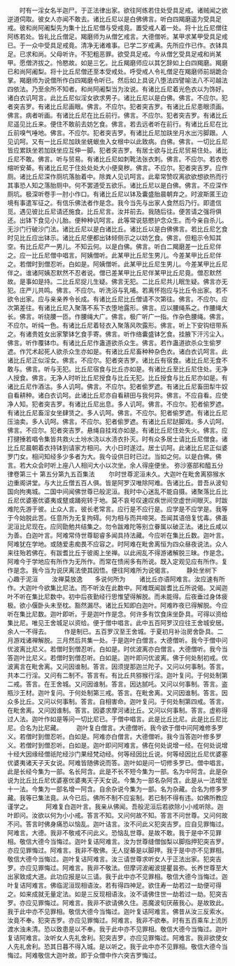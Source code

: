<!-- { "loadSidebar": true } -->
　　时有一淫女名半迦尸。于正法律出家。欲往阿练若住处受具足戒。诸贼闻之欲逆道伺取。彼女人亦闻不敢去。诸比丘尼以是白佛佛言。听白四羯磨遥为受具足戒。彼和尚阿阇梨先为集十比丘尼僧与受戒竟。置受戒人着一处。将十比丘尼僧往阿练若处。皆礼比丘僧足。羯磨师为从僧乞戒言。大德僧听。某甲求某甲受具足戒已。于一众中受具足戒竟。清净无诸难事。已学二岁戒满。先所应作已作。衣钵具足。已求和尚。父母听许。不犯粗恶罪。欲受具足戒。今从僧乞受具足戒和尚某甲。愿僧济拔之。怜愍故。如是三乞。比丘羯磨师应以其乞辞如上白四羯磨。羯磨已和尚阿阇梨。将十比丘尼僧还至本受戒处。呼受戒人令礼僧足在羯磨师前胡跪合掌。羯磨师为说僧所作白四羯磨令听已。然后如上具说八堕法四譬喻法八不可越法四依法。乃至余所不知者。和尚阿阇梨当为汝说。有诸比丘尼着光色衣以为饰好。诸白衣讥呵言。此比丘尼似淫女欲求男子。诸比丘尼以是白佛。佛言。不应尔。犯者突吉罗。有诸比丘尼画眼。佛言。不应尔。犯者突吉罗。有诸比丘尼患眼须画。佛言。病者听画。有诸比丘尼在比丘前行。佛言。不应尔。犯者突吉罗。有诸比丘尼遥见比丘来。便住不敢前去妨乞食。佛言。若去远者听在前行。有诸比丘尼在比丘前嗅气唾地。佛言。不应尔。犯者突吉罗。有诸比丘尼加趺坐月水出污脚跟。人见讥呵。又有一比丘尼加趺坐蜣蛝虫入女根中以此致病。白佛。佛言。一切比丘尼皆应累趺坐若加趺坐应互伸一脚。犯者突吉罗。有居士欲与比丘尼贸易住处。诸比丘尼不敢。佛言。听与贸易。有诸比丘尼如刺靴法张衣刺。佛言。不应尔。若衣卷缩听安綦。有诸比丘尼于住处处处大小便臭秽。佛言。不应尔。犯者突吉罗。应作厕。诸比丘尼深作厕坑落胎着中。除粪人见讥呵言。此辈常赞叹离欲欲想欲热而行其事恐人知之落胎厕中。何不罢道受五欲乐。诸比丘尼以是白佛。佛言。不应深作厕坑。极深听卷手一肘小作口。有诸比丘尼以钵及囊盛胎晨朝弃之。时波斯匿王边境有事遣军征之。有信乐佛法者作是念。我今当先与出家人食然后乃行。即遣信觅。遇见彼比丘尼请还施食。比丘尼言。汝并前去。我随后往。便苦请之强将俱还。出钵下食见小儿胎。便种种讥呵言。此等常说慈愍护念众生。而今亲自杀儿。无沙门行破沙门法。诸比丘尼以是白诸比丘。诸比丘以是白佛佛言。若比丘尼乞食时见比丘应出钵示。诸比丘尼便都出钵倾侧示之以妨乞食。佛言。但粗示令知其空。有比丘尼产一男儿。不知云何。以是白佛。佛言。听白二羯磨差一比丘尼伴之。应一比丘尼僧中唱言。阿姨僧听。此某甲比丘尼生男儿。今差某甲比丘尼伴之。若僧时到僧忍听。白如是。阿姨僧听。此某甲比丘尼生男儿。今差某甲比丘尼伴之。谁诸阿姨忍默然不忍者说。僧已差某甲比丘尼伴某甲比丘尼竟。僧忍默然故。是事如是持。二比丘尼捉儿生疑。佛言无犯。二比丘尼共儿眠生疑。佛言亦无犯。庄严儿共鸣。佛言。不应尔。听洗浴与乳哺。若离怀抱应与比丘令出家。若不欲令出家。应与亲亲养令长成。有诸比丘尼比丘僧请不次第往。佛言。不应尔。应次第差往。有诸比丘尼入聚落不系下衣堕地露形。佛言。应以腰绳系之。作腰绳大长。佛言。听绕腰一匝。作腰绳大广。佛言。极广听广一指。作杂色腰绳。佛言。不应尔。听纯一色。有诸比丘尼着轻衣入聚落风吹露形。佛言。听上下安钩纽带系之。有诸贵姓女出家擎钵乞食手寄。佛言。听作络囊盛钵乞食。挂腋下汗污尘入。佛言。听作覆钵巾。有诸比丘尼作蛊道欲杀众生。佛言。若作蛊道欲杀众生偷罗遮。作咒术起死人欲杀众生亦如是。有诸比丘尼畜种种杂色衣。诸白衣讥呵言。此诸比丘尼正似淫女。佛言。不应尔。犯者突吉罗。诸比丘有宿食。诸比丘尼无食不敢与。佛言。听与无犯。比丘尼宿食与比丘亦如是。有诸比丘至比丘尼住处。无净人授食。佛言。无净人时听比丘尼授食与比丘无犯。比丘授食与比丘尼亦如是。有诸比丘尼作酒沽。多人讥呵。佛言。不应尔。犯者偷罗遮。有诸比丘尼畜田犁牛奴自看耕种。诸白衣讥呵。此诸比丘尼亦自看耕田与我何异。佛言。不应自看。应使净人知。犯者突吉罗。有诸比丘尼出息。多人讥呵。佛言。不应尔。犯者偷罗遮。有诸比丘尼畜淫女坐肆赁之。多人讥呵。佛言。不应尔。犯者偷罗遮。有诸比丘尼压油卖。多人讥呵。佛言。不应尔。犯者偷罗遮。有诸比丘尼跶脚戏。多人讥呵。佛言。不应尔。犯者突吉罗。悬绳自挂戏亦如是。有诸比丘尼住处失火。佛言。应打揵捶若唱令集皆共救火土坋水浇以水渍衣扑灭。时有众多居士请比丘尼僧食。诸比丘尼晨朝着衣持钵到请家方相问。大小日时遂过。居士讥呵。此诸比丘尼正似婆罗门女。相问知经多少多者为大。我今设供日时已过。当如之何。以是白佛。佛言。若大众会时听上座八人相问大小以次坐。余人得座便坐。
弥沙塞部和醯五分律卷第三十
第五分第九五百集法
　　尔时世尊泥洹未久。大迦叶在毗舍离猕猴水边重阁讲堂。与大比丘僧五百人俱。皆是阿罗汉唯除阿难。告诸比丘。昔吾从波旬国向拘夷城。二国中间闻佛世尊已般泥洹。我时中心迷乱不能自摄。诸聚落比丘比丘尼优婆塞优婆夷或躄或踊宛转于地。莫不哀号叹速叹疾世间空虚世间眼灭。时跋难陀先游于彼。止众人言。彼长老常言。应行是不应行是。应学是不应学是。我等于今始脱此苦。任意所为无复拘碍。何为相与而共啼哭。吾闻其语倍复忧毒。佛虽泥洹比尼现在。应同勖勉共结集之。勿令跋难陀等别立眷属以破正法。诸比丘咸以为善。白迦叶言。阿难常侍世尊聪睿多闻具持法藏。今应听在集比丘数。迦叶言。阿难犹在学地。或随爱恚痴畏不应容之。时阿难在毗舍离恒为四众昼夜说法。众人来往殆若佛在。有跋耆比丘于彼阁上坐禅。以此闹乱不得游诸解脱三昧。作是念。阿难今于学地应有所作为无所作。而常在愦闹多有所说。既入定观见应有所作。复作是念。我今当为说厌离法使其因悟。便往阿难所为说偈言。
　　静处坐树下　　心趣于泥洹
　　汝禅莫放逸　　多说何所为
　　诸比丘亦语阿难言。汝应速有所作。大迦叶今欲集比尼法。而不听汝在此数中。阿难既闻跋耆比丘所说偈。又闻迦叶不听在集比尼数中。初中后夜勤经行思惟望得解脱。而未能得。后夜垂过身体疲极。欲小偃卧头未至枕。豁然漏尽。诸比丘知即白迦叶。阿难昨夜已得解脱。今应听在集比尼数。迦叶即听。于是迦叶作是念。何许多有饮食床坐卧具。可得以资给集比尼。唯见王舍城足以资给。便于僧中唱言。此中五百阿罗汉应往王舍城安居。余人一不得去。
　　作是制已。五百罗汉至王舍城。于夏初月补治房舍卧具。二月游戏诸禅解脱。三月然后共集一处。于是迦叶白僧言。大德僧听。我今于僧中问优波离比尼义。若僧时到僧忍听。白如是。时优波离亦白僧言。大德僧听。我今当答迦叶比尼义。若僧时到僧忍听。白如是。迦叶即问优波离。佛于何处制初戒。优波离言在毗舍离。又问因谁制。答言。因须提那迦兰陀子。又问以何事制。答言。共本二行淫。又问有二制不。答言有。有比丘共猕猴行淫。迦叶复问。于何处制第二戒。答言。在王舍城。又问因谁制。答言。因达腻吒。又问以何事制。答言。盗瓶沙王材。迦叶复问。于何处制第三戒。答言。在毗舍离。又问因谁制。答言。因众多比丘。又问以何事制。答言。自相害命。迦叶复问。于何处制第四戒。答言。在毗舍离。又问因谁制。答言。因婆求摩河诸比丘。又问以何事制。答言。虚称得过人法。迦叶作如是等问一切比尼已。于僧中唱言。此是比丘比尼。此是比丘尼比尼。合名为比尼藏。
　　迦叶复白僧言。大德僧听。我今欲于僧中问阿难修多罗义。若僧时到僧忍听。白如是。阿难亦白僧言。大德僧听。我今当答迦叶修多罗义。若僧时到僧忍听。白如是。迦叶即问阿难言。佛在何处说增一经。在何处说增十经大因缘经僧祇陀经沙门果经梵动经。何等经因比丘说。何等经因比丘尼优婆塞优婆夷诸天子天女说。阿难皆随佛说而答。迦叶如是问一切修多罗已。僧中唱言。此是长经今集为一部。名长阿含。此是不长不短今集为一部。名为中阿含。此是杂说为比丘比丘尼优婆塞优婆夷天子天女说。今集为一部名杂阿含。此是从一法增至十一法。今集为一部名增一阿含。自余杂说今集为一部。名为杂藏。合名为修多罗藏。我等已集法竟。从今已后。佛所不制不应妄制。若已制不得有违。如佛所教应谨学之。
　　阿难复白迦叶言。我亲从佛闻。吾般泥洹后若欲除小小戒听除。迦叶即问。汝欲以何为小小戒。答言不知。又问何故不知。答言不问世尊。又问何故不问。答言时佛身痛恐以恼乱。迦叶诘言。汝不问此义犯突吉罗。应自见罪悔过。阿难言。大德。我非不敬戒不问此义。恐恼乱世尊。是故不敢。我于是中不见罪相。敬信大德今当悔过。迦叶复诘阿难言。汝为世尊缝僧伽梨以脚指押犯突吉罗。亦应见罪悔过。阿难言。我非不敬佛。无人捉綦是以脚押。我于是中亦不见罪相。敬信大德今当悔过。迦叶复诘阿难言。汝三请世尊求听女人于正法出家。犯突吉罗。亦应见罪悔过。阿难言。我非不敬法。但摩诃波阇波提瞿昙弥。长养世尊至大出家致成大道。此功应报是以三请。我于此中亦不见罪相。敬信大德今当悔过。迦叶复诘阿难言。佛临泥洹现相语汝。若有得四神足。欲住寿一劫若过一劫便可得之。如来成就无量定法。如是三反现相语汝。汝不请佛住世一劫若过一劫。犯突吉罗。亦应见罪悔过。阿难言。我非不欲请佛久住。恶魔波旬厌蔽我心。是故致此。我于此中亦不见罪相。敬信大德今当悔过。迦叶复诘阿难言。佛昔从汝三反索水。汝竟不奉。犯突吉罗。亦应见罪悔过。阿难言。我非不欲奉。时有五百乘车上流厉渡水浊未清。恐以致患是以不奉。我于此中亦不见罪相。敬信大德今当悔过。迦叶复诘阿难言。汝听女人先礼舍利。犯突吉罗。亦应见罪悔过。阿难言。我非欲使女人先礼舍利。恐其日暮不得入城。是以听之。我于此中亦不见罪相。敬信大德今当悔过。阿难敬信大迦叶故。即于众僧中作六突吉罗悔过。
